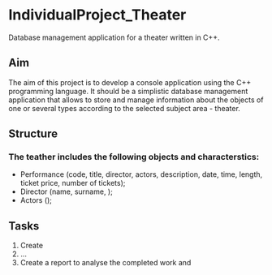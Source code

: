 # IndividualProject_Theater
Database management application for a theater written in C++.
## Aim
The aim of this project is to develop a console application using the C++ programming language. It should be a simplistic database management application that allows to store and manage information about the objects of one or several types according to the selected subject area - theater.
## Structure
### The teather includes the following objects and characterstics:
- Performance (code, title, director, actors, description, date, time, length, ticket price, number of tickets);
- Director (name, surname, );
- Actors ();
## Tasks
1. Create
2. ...
3. Create a report to analyse the completed work and
